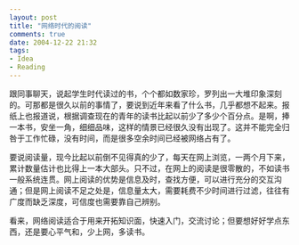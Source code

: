 ```yaml
---
layout: post
title: "网络时代的阅读"
comments: true
date: 2004-12-22 21:32
tags:
- Idea
- Reading
---
```

跟同事聊天，说起学生时代读过的书，个个都如数家珍，罗列出一大堆印象深刻的。可那都是很久以前的事情了，要说到近年来看了什么书，几乎都想不起来。报纸上也报道说，根据调查现在的青年的读书比起以前少了多少个百分点。是啊，捧一本书，安坐一角，细细品味，这样的情景已经很久没有出现了。这并不能完全归咎于工作忙碌，没有时间，而是很多空余时间已经被网络占有了。

要说阅读量，现今比起以前倒不见得真的少了，每天在网上浏览，一两个月下来，累计数量估计也比得上一本大部头。只不过，在网上的阅读是很零散的，不如读书一般系统连贯。网上阅读的优势是信息及时，查找方便，可以进行充分的交互沟通；但是网上阅读不足之处是，信息量太大，需要耗费不少时间进行过滤，往往有广度而缺乏深度，可信度也需要靠自己辨别。

看来，网络阅读适合于用来开拓知识面，快速入门，交流讨论；但要想好好学点东西，还是要心平气和，少上网，多读书。
